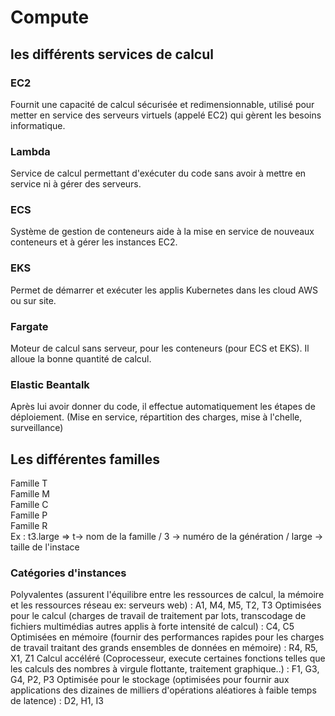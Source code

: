 # Compute
## les différents services de calcul
### EC2
Fournit une capacité de calcul sécurisée et redimensionnable, utilisé pour metter en service des serveurs virtuels (appelé EC2) qui gèrent les besoins informatique.
### Lambda
Service de calcul permettant d'exécuter du code sans avoir à mettre en service ni à gérer des serveurs. 
### ECS 
Système de gestion de conteneurs aide à la mise en service de nouveaux conteneurs et à gérer les instances EC2.
### EKS
Permet de démarrer et exécuter les applis Kubernetes dans les cloud AWS ou sur site.
### Fargate
Moteur de calcul sans serveur, pour les conteneurs (pour ECS et EKS). Il alloue la bonne quantité de calcul.
### Elastic Beantalk
Après lui avoir donner du code, il effectue automatiquement les étapes de déploiement. (Mise en service, répartition des charges, mise à l'chelle, surveillance)

## Les différentes familles
Famille T \
Famille M \
Famille C \
Famille P \
Famille R \
Ex : t3.large => t-> nom de la famille / 3 -> numéro de la génération / large -> taille de l'instace
### Catégories d'instances
Polyvalentes (assurent l'équilibre entre les ressources de calcul, la mémoire et les ressources réseau ex: serveurs web) : A1, M4, M5, T2, T3
Optimisées pour le calcul (charges de travail de traitement par lots, transcodage de fichiers multimédias autres applis à forte intensité de calcul) : C4, C5
Optimisées en mémoire (fournir des performances rapides pour les charges de travail traitant des grands ensembles de données en mémoire) : R4, R5, X1, Z1
Calcul accéléré (Coprocesseur, execute certaines fonctions telles que les calculs des nombres à virgule flottante, traitement graphique..) : F1, G3, G4, P2, P3
Optimisée pour le stockage (optimisées pour fournir aux applications des dizaines de milliers d'opérations aléatiores à faible temps de latence) : D2, H1, I3



